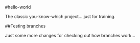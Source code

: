 #hello-world

The classic you-know-which project... just for training.

##Testing branches

Just some more changes for checking out how branches work...
